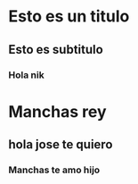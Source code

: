 # Esto es un titulo
## Esto es subtitulo
### Hola nik
<h1>Manchas rey</h1>
<h2>hola jose te quiero</h2>
<h3>Manchas te amo hijo</h3>